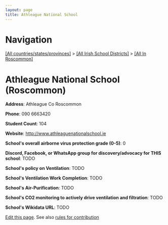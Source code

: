 ```yaml
---
layout: page
title: Athleague National School
---
```

# Navigation

[[All countries/states/provinces]](../../..) > [[All Irish School Districts]](../..) > [[All In Roscommon]](..)

# Athleague National School (Roscommon)

**Address**: Athleague Co Roscommon

**Phone**: 090 6663420

**Student Count**: 104

**Website**: <http://www.athleaguenationalschool.ie>

**School's overall airborne virus protection grade (0-5)**: 0

**Discord, Facebook, or WhatsApp group for discovery/advocacy for THIS school**: TODO

**School's policy on Ventilation**: TODO

**School's Ventilation Work Completion**: TODO

**School's Air-Purification**: TODO

**School's CO2 monitoring to actively drive ventilation and filtration**: TODO

**School's Wikidata URL**: TODO


[Edit this page](https://github.com/ventilate-schools/Ireland/edit/main/./Roscommon/Athleague_National_School.md). See also [rules for contribution](../../../contribution-rules/)